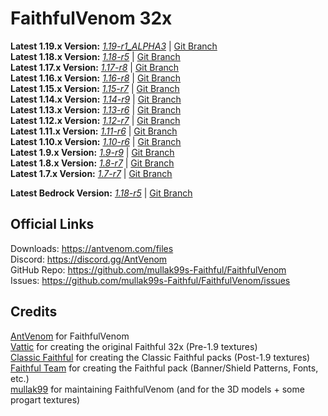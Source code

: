 # FaithfulVenom 32x

**Latest 1.19.x Version:** [_1.19-r1_ALPHA3_](https://drive.google.com/file/d/1e80Kt5ejraL826q2_8TX0d7qN9-P8eDV/view?usp=sharing) | [Git Branch](https://github.com/mullak99s-Faithful/FaithfulVenom/tree/1.19)    
**Latest 1.18.x Version:** [_1.18-r5_](https://drive.google.com/file/d/1pn_KGHqS5Dd0zqtMElyF1mYPkXIPmzgj/view?usp=sharing) | [Git Branch](https://github.com/mullak99s-Faithful/FaithfulVenom/tree/1.18)    
**Latest 1.17.x Version:** [_1.17-r8_](https://drive.google.com/file/d/1JGzfc2tXefpYgiVrYnwIrXH7mvdHrkjW/view?usp=sharing) | [Git Branch](https://github.com/mullak99s-Faithful/FaithfulVenom/tree/1.17)  
**Latest 1.16.x Version:** [_1.16-r8_](https://drive.google.com/file/d/1g4bD49nKgdvFGxijEycCtesuYDbLJOje/view?usp=sharing) | [Git Branch](https://github.com/mullak99s-Faithful/FaithfulVenom/tree/1.16)  
**Latest 1.15.x Version:** [_1.15-r7_](https://drive.google.com/file/d/1SjNPUu_RtkJrNxDPu2-BU78pn4wMxlEK/view?usp=sharing) | [Git Branch](https://github.com/mullak99s-Faithful/FaithfulVenom/tree/1.14)  
**Latest 1.14.x Version:** [_1.14-r9_](https://drive.google.com/file/d/1f9wR-q6mmEHvQWTeAOI4IzosWP5DgGco/view?usp=sharing) | [Git Branch](https://github.com/mullak99s-Faithful/FaithfulVenom/tree/1.14)  
**Latest 1.13.x Version:** [_1.13-r6_](https://drive.google.com/file/d/1FrUk9pMOKKM_PZ5CuFLVIPg84zwbGYs3/view?usp=sharing) | [Git Branch](https://github.com/mullak99s-Faithful/FaithfulVenom/tree/1.13)  
**Latest 1.12.x Version:** [_1.12-r7_](https://drive.google.com/file/d/1SpvwGpTzF_omUjGlbO8byoMVZ5yQ9xWR/view?usp=sharing) | [Git Branch](https://github.com/mullak99s-Faithful/FaithfulVenom/tree/1.12)  
**Latest 1.11.x Version:** [_1.11-r6_](https://drive.google.com/file/d/1TgjXzFnazCNo1dIe_8EoXr6cE28MOlag/view?usp=sharing) | [Git Branch](https://github.com/mullak99s-Faithful/FaithfulVenom/tree/1.11)  
**Latest 1.10.x Version:** [_1.10-r6_](https://drive.google.com/file/d/1TEDYvFhgh9eGf002o_sRm7WH_COl6x1D/view?usp=sharing) | [Git Branch](https://github.com/mullak99s-Faithful/FaithfulVenom/tree/1.10)  
**Latest 1.9.x Version:** [_1.9-r9_](https://drive.google.com/file/d/1eSR-dmKmOjYb30uIh4oR-aJvm16K91Er/view?usp=sharing) | [Git Branch](https://github.com/mullak99s-Faithful/FaithfulVenom/tree/1.9)  
**Latest 1.8.x Version:** [_1.8-r7_](https://drive.google.com/file/d/1-nky_GPrjC4TYmubCDlf08kWv119Lh10/view?usp=sharing) | [Git Branch](https://github.com/mullak99s-Faithful/FaithfulVenom/tree/1.8)  
**Latest 1.7.x Version:** [_1.7-r7_](https://drive.google.com/file/d/1BGIfgjyAUlIOXppTWt-kfLxcVSI0fpp1/view?usp=sharing) | [Git Branch](https://github.com/mullak99s-Faithful/FaithfulVenom/tree/1.7)  

**Latest Bedrock Version:** [_1.18-r5_](https://drive.google.com/file/d/1xNZ_88GZt-9P1EpFCo1vQdX4U6czukg1/view?usp=sharing) | [Git Branch](https://github.com/mullak99s-Faithful/FaithfulVenom/tree/bedrock)  

## Official Links

Downloads: https://antvenom.com/files  
Discord: https://discord.gg/AntVenom  
GitHub Repo: https://github.com/mullak99s-Faithful/FaithfulVenom  
Issues: https://github.com/mullak99s-Faithful/FaithfulVenom/issues  

## Credits

[AntVenom](https://antvenom.com/) for FaithfulVenom  
[Vattic](https://web.archive.org/web/20150607220656/http://www.minecraftforum.net:80/forums/mapping-and-modding/resource-packs/1223254-faithful-32x32-pack-update-red-cat-clay-1-8) for creating the original Faithful 32x (Pre-1.9 textures)  
[Classic Faithful](https://github.com/ClassicFaithful) for creating the Classic Faithful packs (Post-1.9 textures)  
[Faithful Team](https://faithfulpack.net/) for creating the Faithful pack (Banner/Shield Patterns, Fonts, etc.)  
[mullak99](https://faithful.mullak99.co.uk/) for maintaining FaithfulVenom (and for the 3D models + some progart textures)   
